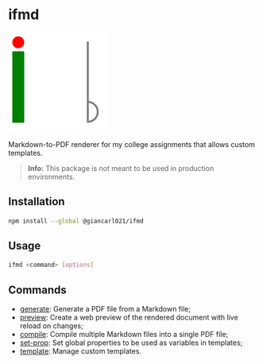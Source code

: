 # ifmd

![](../src/templates/Document/assets/img/favicon.svg)

Markdown-to-PDF renderer for my college assignments that allows custom templates.

> **Info:** This package is not meant to be used in production environments.

## Installation

```bash
npm install --global @giancarl021/ifmd
```

## Usage

```bash
ifmd <command> [options]
```

## Commands
[//]: # (Insert any custom documentation ABOVE this line)
[//]: # (DOCS_START)

* [generate](docs/ifmd-generate.md): Generate a PDF file from a Markdown file;
* [preview](docs/ifmd-preview.md): Create a web preview of the rendered document with live reload on changes;
* [compile](docs/ifmd-compile.md): Compile multiple Markdown files into a single PDF file;
* [set-prop](docs/ifmd-set-prop.md): Set global properties to be used as variables in templates;
* [template](docs/ifmd-template.md): Manage custom templates.

[//]: # (DOCS_END)
[//]: # (Insert any custom documentation BELOW this line)
